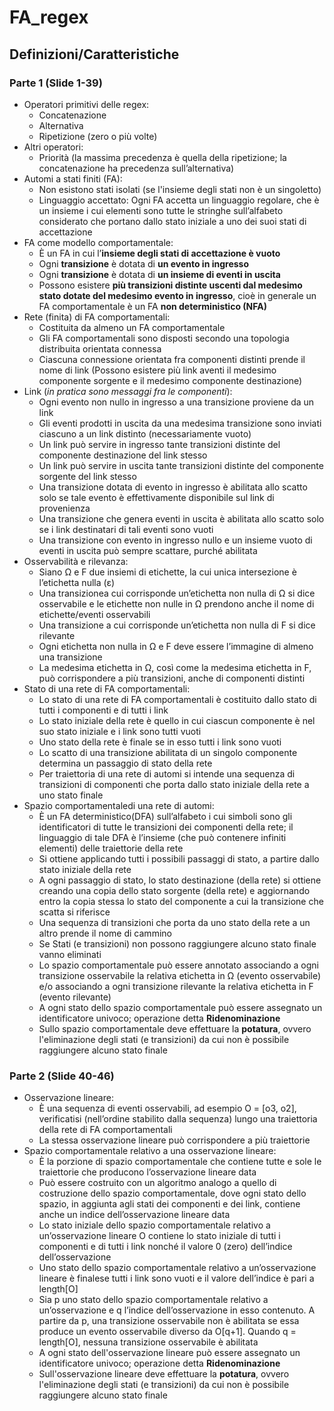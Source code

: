 # FA_regex

## Definizioni/Caratteristiche
### Parte 1 (Slide 1-39)
* Operatori primitivi delle regex:
  * Concatenazione
  * Alternativa
  * Ripetizione (zero o più volte)
* Altri operatori:
  * Priorità (la massima precedenza è quella della ripetizione; la concatenazione ha precedenza sull’alternativa)
* Automi a stati finiti (FA):
  * Non esistono stati isolati (se l'insieme degli stati non è un singoletto)
  * Linguaggio accettato: Ogni FA accetta un linguaggio regolare, che è un insieme i cui elementi sono tutte le stringhe sull’alfabeto considerato che portano dallo stato iniziale a uno dei suoi stati di accettazione
* FA come modello comportamentale:
  * È un FA in cui l’**insieme degli stati di accettazione è vuoto**
  * Ogni **transizione** è dotata di **un evento in ingresso**
  * Ogni **transizione** è dotata di **un insieme di eventi in uscita**
  * Possono esistere **più transizioni distinte uscenti dal medesimo stato dotate del medesimo evento in ingresso**, cioè in generale un FA comportamentale è un FA **non deterministico (NFA)**
* Rete (finita) di FA comportamentali:
  * Costituita da almeno un FA comportamentale
  * Gli FA comportamentali sono disposti secondo una topologia distribuita orientata connessa
  * Ciascuna connessione orientata fra componenti distinti prende il nome di link (Possono esistere più link aventi il medesimo componente sorgente e il medesimo componente destinazione)
* Link (*in pratica sono messaggi fra le componenti*):
  * Ogni evento non nullo in ingresso a una transizione proviene da un link
  * Gli eventi prodotti in uscita da una medesima transizione sono inviati ciascuno a un link distinto (necessariamente vuoto)
  * Un link può servire in ingresso tante transizioni distinte del componente destinazione del link stesso
  * Un link può servire in uscita tante transizioni distinte del componente sorgente del link stesso
  * Una transizione dotata di evento in ingresso è abilitata allo scatto solo se tale evento è effettivamente disponibile sul link di provenienza
  * Una transizione che genera eventi in uscita è abilitata allo scatto solo se i link destinatari di tali eventi sono vuoti
  * Una transizione con evento in ingresso nullo e un insieme vuoto di eventi in uscita può sempre scattare, purché abilitata
* Osservabilità e rilevanza:
  * Siano &Omega; e F due insiemi di etichette, la cui unica intersezione è l’etichetta nulla (&epsilon;)
  * Una transizionea cui corrisponde un’etichetta non nulla di &Omega; si dice osservabile e le etichette non nulle in &Omega; prendono anche il nome di etichette/eventi osservabili
  * Una transizione a cui corrisponde un’etichetta non nulla di F si dice rilevante
  * Ogni etichetta non nulla in &Omega; e F deve essere l’immagine di almeno una transizione
  * La medesima etichetta in &Omega;, così come la medesima etichetta in F, può corrispondere a più transizioni, anche di componenti distinti
* Stato di una rete di FA comportamentali:
  * Lo stato di una rete di FA comportamentali è costituito dallo stato di tutti i componenti e di tutti i link
  * Lo stato iniziale della rete è quello in cui ciascun componente è nel suo stato iniziale e i link sono tutti vuoti
  * Uno stato della rete è finale se in esso tutti i link sono vuoti
  * Lo scatto di una transizione abilitata di un singolo componente determina un passaggio di stato della rete
  * Per traiettoria di una rete di automi si intende una sequenza di transizioni di componenti che porta dallo stato iniziale della rete a uno stato finale
* Spazio comportamentaledi una rete di automi:
  * È un FA deterministico(DFA) sull’alfabeto i cui simboli sono gli identificatori di tutte le transizioni dei componenti della rete; il linguaggio di tale DFA è l’insieme (che può contenere infiniti elementi) delle traiettorie della rete
  * Si ottiene applicando tutti i possibili passaggi di stato, a partire dallo stato iniziale della rete
  * A ogni passaggio di stato, lo stato destinazione (della rete) si ottiene creando una copia dello stato sorgente (della rete) e aggiornando entro la copia stessa lo stato del componente a cui la transizione che scatta si riferisce
  * Una sequenza di transizioni che porta da uno stato della rete a un altro prende il nome di cammino
  * Se Stati (e transizioni) non possono raggiungere alcuno stato finale vanno eliminati
  * Lo spazio comportamentale può essere annotato associando a ogni transizione osservabile la relativa etichetta in &Omega; (evento osservabile) e/o associando a ogni transizione rilevante la relativa etichetta in F (evento rilevante)
  * A ogni stato dello spazio comportamentale può essere assegnato un identificatore univoco; operazione detta **Ridenominazione**
  * Sullo spazio comportamentale deve effettuare la **potatura**, ovvero l'eliminazione degli stati (e transizioni) da cui non è possibile raggiungere alcuno stato finale
  
### Parte 2 (Slide 40-46)
* Osservazione lineare:
  * È una sequenza di eventi osservabili, ad esempio O = [o3, o2], verificatisi (nell’ordine stabilito dalla sequenza) lungo una traiettoria della rete di FA comportamentali
  * La stessa osservazione lineare può corrispondere a più traiettorie
* Spazio comportamentale relativo a una osservazione lineare:
  * È la porzione di spazio comportamentale che contiene tutte e sole le traiettorie che producono l’osservazione lineare data
  * Può essere costruito con un algoritmo analogo a quello di costruzione dello spazio comportamentale, dove ogni stato dello spazio, in aggiunta agli stati dei componenti e dei link, contiene anche un indice dell’osservazione lineare data
  * Lo stato iniziale dello spazio comportamentale relativo a un’osservazione lineare O contiene lo stato iniziale di tutti i componenti e di tutti i link nonché il valore 0 (zero) dell’indice dell’osservazione
  * Uno stato dello spazio comportamentale relativo a un’osservazione lineare è finalese tutti i link sono vuoti e il valore dell’indice è pari a length[O]
  * Sia p uno stato dello spazio comportamentale relativo a un’osservazione e q l’indice dell’osservazione in esso contenuto. A partire da p, una transizione osservabile non è abilitata se essa produce un evento osservabile diverso da O[q+1]. Quando q = length[O], nessuna transizione osservabile è abilitata
  * A ogni stato dell'osservazione lineare può essere assegnato un identificatore univoco; operazione detta **Ridenominazione**
  * Sull'osservazione lineare deve effettuare la **potatura**, ovvero l'eliminazione degli stati (e transizioni) da cui non è possibile raggiungere alcuno stato finale
 
